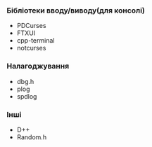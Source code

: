 ### Бібліотеки вводу/виводу(для консолі)
- PDCurses
- FTXUI
- cpp-terminal
- notcurses
### Налагоджування
- dbg.h
- plog
- spdlog
### Інші
- D++
- Random.h